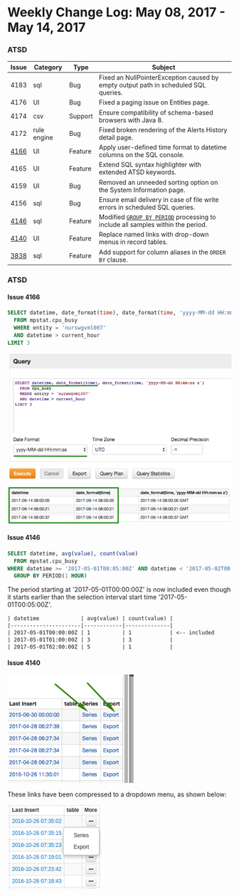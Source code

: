 Weekly Change Log: May 08, 2017 - May 14, 2017
==================================================

### ATSD

| Issue| Category    | Type    | Subject              |
|------|-------------|---------|----------------------|
| 4183 | sql | Bug | Fixed an NullPointerException caused by empty output path in scheduled SQL queries. |
| 4176 | UI | Bug | Fixed a paging issue on Entities page. |
| 4174 | csv | Support | Ensure compatibility of schema-based browsers with Java 8. |
| 4172 | rule engine | Bug | Fixed broken rendering of the Alerts History detail page. |
| [4166](issue-4166) | UI | Feature | Apply user-defined time format to datetime columns on the SQL console. |
| 4165 | UI | Feature | Extend SQL syntax highlighter with extended ATSD keywords. |
| 4159 | UI | Bug | Removed an unneeded sorting option on the System Information page. |
| 4156 | sql | Bug | Ensure email delivery in case of file write errors in scheduled SQL queries. |
| [4146](#issue-4146) | sql | Feature | Modified [`GROUP BY PERIOD`](https://github.com/axibase/atsd/tree/master/api/sql#grouping) processing to include all samples within the period. |
| [4140](#issue-4140) | UI | Feature | Replace named links with drop-down menus in record tables. |
| [3838](#issue-3838) | sql | Feature | Add support for column aliases in the `ORDER BY` clause. |

### ATSD

#### Issue 4166

```sql
SELECT datetime, date_format(time), date_format(time, 'yyyy-MM-dd HH:mm:ss z')
  FROM mpstat.cpu_busy
  WHERE entity = 'nurswgvml007'
  AND datetime > current_hour
LIMIT 3
```

![4166](Images/4166.png)

#### Issue 4146

```sql
SELECT datetime, avg(value), count(value)
  FROM mpstat.cpu_busy
WHERE datetime >= '2017-05-01T00:05:00Z' AND datetime < '2017-05-02T00:00:00Z'
  GROUP BY PERIOD(1 HOUR)
```

The period starting at '2017-05-01T00:00:00Z' is now included even though it starts earlier than the selection interval start time '2017-05-01T00:05:00Z'.

```ls
| datetime             | avg(value) | count(value) | 
|----------------------|------------|--------------| 
| 2017-05-01T00:00:00Z | 1          | 1            | <-- included
| 2017-05-01T01:00:00Z | 3          | 3            | 
| 2017-05-01T02:00:00Z | 5          | 1            | 
```

#### Issue 4140

![4140](Images/4140.1.png)

These links have been compressed to a dropdown menu, as shown below:

![4104](Images/4104.2.png)

